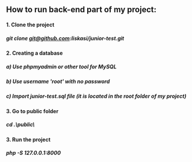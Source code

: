 ## How to run back-end part of my project:
#### 1. Clone the project
##### git clone git@github.com:liskasi/junior-test.git
#### 2. Creating a database
##### a) Use phpmyadmin or other tool for MySQL
##### b) Use username 'root' with no password
##### c) Import <em>junior-test.sql</em> file (it is located in the root folder of my project) 
#### 3. Go to public folder
##### cd .\public\
#### 3. Run the project
##### php -S 127.0.0.1:8000